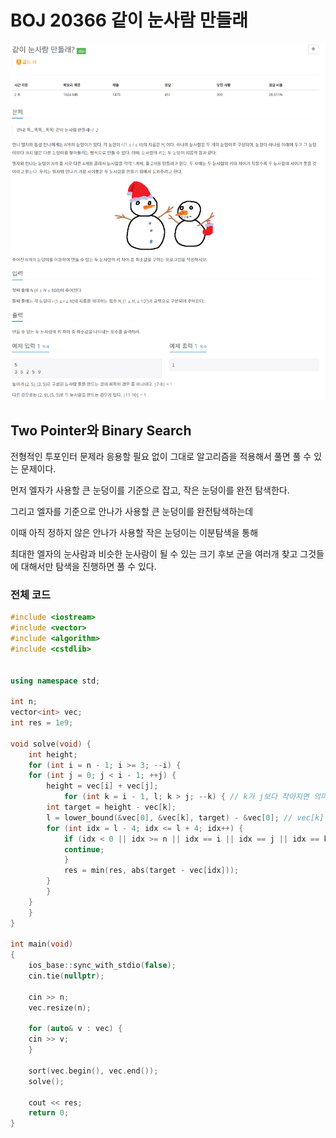 # BOJ 20366 같이 눈사람 만들래

![예시 이미지](https://github.com/PNU-PULSE/2022-Spring/blob/main/Two_Pointers/BOJ_20366/1.png)

## Two Pointer와 Binary Search

전형적인 투포인터 문제라 응용할 필요 없이 그대로 알고리즘을 적용해서 풀면 풀 수 있는 문제이다.

먼저 엘자가 사용할 큰 눈덩이를 기준으로 잡고, 작은 눈덩이를 완전 탐색한다.

그리고 엘자를 기준으로 안나가 사용할 큰 눈덩이를 완전탐색하는데 

이때 아직 정하지 않은 안나가 사용할 작은 눈덩이는 이분탐색을 통해 

최대한 엘자의 눈사람과 비슷한 눈사람이 될 수 있는 크기 후보 군을 여러개 찾고
그것들에 대해서만 탐색을 진행하면 풀 수 있다.

### 전체 코드

```C++
#include <iostream>
#include <vector>
#include <algorithm>
#include <cstdlib>


using namespace std;

int n;
vector<int> vec;
int res = 1e9;

void solve(void) {
    int height;
    for (int i = n - 1; i >= 3; --i) {
	for (int j = 0; j < i - 1; ++j) {
	    height = vec[i] + vec[j];
            for (int k = i - 1, l; k > j; --k) { // k가 j보다 작아지면 의미 x
		int target = height - vec[k];
	 	l = lower_bound(&vec[0], &vec[k], target) - &vec[0]; // vec[k] + vec[l] <=> height
		for (int idx = l - 4; idx <= l + 4; idx++) {
		    if (idx < 0 || idx >= n || idx == i || idx == j || idx == k) {
			continue;
		    }
		    res = min(res, abs(target - vec[idx]));
		}
	    }
	}
    }
}

int main(void)
{
    ios_base::sync_with_stdio(false);
    cin.tie(nullptr);

    cin >> n;
    vec.resize(n);

    for (auto& v : vec) {
	cin >> v;
    }

    sort(vec.begin(), vec.end());
    solve();

    cout << res;
    return 0;
}
